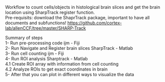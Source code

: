 Workflow to count cells/objects in histological brain slices and get the brain location using SharpTrack register function.  
Pre-requisits: download the ShaprTrack package, important to have all documents and subfunctions! https://github.com/cortex-lab/allenCCF/tree/master/SHARP-Track

Summary of steps  
1- Run pre-processing code ijm - Fiji  
2- Run Navigate and Register brain slices SharpTrack - Matlab   
3- Run cell counting ijm - Fiji   
4- Run ROI analysis Sharptrack - Matlab   
  4.1 Create ROI array with information from cell counting   
  4.2 Analyze ROIs to get exact coordinates in brain   
5- After that you can plot in different ways to visualize the data  

